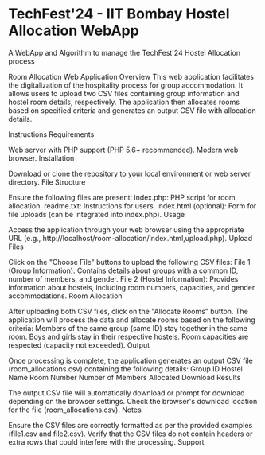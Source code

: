 # TechFest'24 - IIT Bombay Hostel Allocation WebApp

A WebApp and Algorithm to manage the TechFest'24 Hostel Allocation process

Room Allocation Web Application
Overview
This web application facilitates the digitalization of the hospitality process for group accommodation. It allows users to upload two CSV files containing group information and hostel room details, respectively. The application then allocates rooms based on specified criteria and generates an output CSV file with allocation details.

Instructions
Requirements

Web server with PHP support (PHP 5.6+ recommended).
Modern web browser.
Installation

Download or clone the repository to your local environment or web server directory.
File Structure

Ensure the following files are present:
index.php: PHP script for room allocation.
readme.txt: Instructions for users.
index.html (optional): Form for file uploads (can be integrated into index.php).
Usage

Access the application through your web browser using the appropriate URL (e.g., http://localhost/room-allocation/index.html,upload.php).
Upload Files

Click on the "Choose File" buttons to upload the following CSV files:
File 1 (Group Information): Contains details about groups with a common ID, number of members, and gender.
File 2 (Hostel Information): Provides information about hostels, including room numbers, capacities, and gender accommodations.
Room Allocation

After uploading both CSV files, click on the "Allocate Rooms" button.
The application will process the data and allocate rooms based on the following criteria:
Members of the same group (same ID) stay together in the same room.
Boys and girls stay in their respective hostels.
Room capacities are respected (capacity not exceeded).
Output

Once processing is complete, the application generates an output CSV file (room_allocations.csv) containing the following details:
Group ID
Hostel Name
Room Number
Number of Members Allocated
Download Results

The output CSV file will automatically download or prompt for download depending on the browser settings.
Check the browser's download location for the file (room_allocations.csv).
Notes

Ensure the CSV files are correctly formatted as per the provided examples (file1.csv and file2.csv).
Verify that the CSV files do not contain headers or extra rows that could interfere with the processing.
Support

